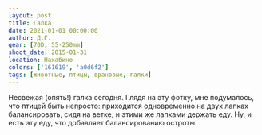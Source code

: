 ```yaml
---
layout: post
title: Галка
date: 2021-01-01 00:00:00
author: Д.Г.
gear: [70D, 55-250mm]
shoot_date: 2015-01-31
location: Нахабино
colors: ['161619', 'a0d6f2']
tags: [животные, птицы, врановые, галки]
---
```

Несвежая (опять!) галка сегодня. Глядя на эту фотку, мне подумалось, что птицей быть непросто: приходится одновременно на двух лапках балансировать, сидя на ветке, и этими же лапками держать еду. Ну, и есть эту еду, что добавляет балансированию остроты.
